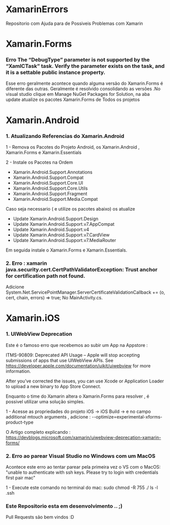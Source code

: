 # XamarinErrors

Repositorio com Ajuda para de Possiveis Problemas com Xamarin

# Xamarin.Forms

### Erro The “DebugType” parameter is not supported by the “XamlCTask” task. Verify the parameter exists on the task, and it is a settable public instance property.

Esse erro geralmente acontece quando alguma versão do Xamarin.Forms é diferente das outras. Geralmente é resolvido consolidando as versões .No visual studio clique em Manage NuGet Packages for Solution, na aba update atualize os pacotes Xamarin.Forms de Todos os projetos


# Xamarin.Android

### 1. Atualizando Referencias do Xamarin.Android

1 - Remova os Pacotes do Projeto Android, os Xamarin.Android , Xamarin.Forms e Xamarin.Essentials

2 - Instale os Pacotes na Ordem

* Xamarin.Android.Support.Annotations
* Xamarin.Android.Support.Compat
* Xamarin.Android.Support.Core.UI
* Xamarin.Android.Support.Core.Utils
* Xamarin.Android.Support.Fragment
* Xamarin.Android.Support.Media.Compat

Caso seja necessario ( e utilize os pacotes abaixo) os atualize

* Update Xamarin.Android.Support.Design
* Update Xamarin.Android.Support.v7.AppCompat
* Update Xamarin.Android.Support.v4
* Update Xamarin.Android.Support.v7.CardView
* Update Xamarin.Android.Support.v7.MediaRouter

Em seguida instale o Xamarin.Forms e Xamarin.Essentials.

### 2. Erro : xamarin java.security.cert.CertPathValidatorException: Trust anchor for certification path not found.

Adicione System.Net.ServicePointManager.ServerCertificateValidationCallback += (o, cert, chain, errors) => true; No MainActivity.cs.


# Xamarin.iOS

### 1. UIWebView Deprecation

Este é o famoso erro que recebemos ao subir um App na Appstore :

ITMS-90809: Deprecated API Usage – Apple will stop accepting submissions of apps that use UIWebView APIs. See https://developer.apple.com/documentation/uikit/uiwebview for more information.

After you’ve corrected the issues, you can use Xcode or Application Loader to upload a new binary to App Store Connect.

Enquanto o time do Xamarin altera o Xamarin.Forms para resolver , é possivel utilizar uma solução simples.

1 - Acesse as propriedades do projeto iOS -> iOS Build -> e no campo additional mtouch arguments , adicione : --optimize=experimental-xforms-product-type

O Artigo completo explicando : https://devblogs.microsoft.com/xamarin/uiwebview-deprecation-xamarin-forms/

### 2. Erro ao parear Visual Studio no Windows com um MacOS

Acontece este erro ao tentar parear pela primeira vez o VS com o MacOS: 
"unable to authenticate with ssh keys. Please try to login with credentials first pair mac"

1 - Execute este comando no terminal do mac: sudo chmod -R 755 ./ ls -l .ssh

### Este Repositorio esta em desenvolvimento .. ;)

Pull Requests são bem vindos :D


